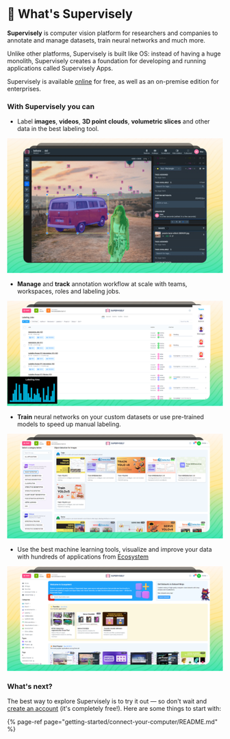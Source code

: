 # 🤖 What's Supervisely

**Supervisely** is computer vision platform for researchers and companies to annotate and manage datasets, train neural networks and much more.

Unlike other platforms, Supervisely is built like OS: instead of having a huge monolith, Supervisely creates a foundation for developing and running applications called Supervisely Apps.

Supervisely is available [online](https://app.supervisely.com/signup) for free, as well as an on-premise edition for enterprises.

### With Supervisely you can


* Label **images**, **videos**, **3D point clouds**, **volumetric slices** and other data in the best labeling tool.

![](assets/main-screen.png)


* **Manage** and **track** annotation workflow at scale with teams, workspaces, roles and labeling jobs.

![](assets/main-jobs.png)

* **Train** neural networks on your custom datasets or use pre-trained models to speed up manual labeling.

![](assets/main-nntrain.png)



* Use the best machine learning tools, visualize and improve your data with hundreds of applications from [Ecosystem](https://dev.supervise.ly/ecosystem/)

![](assets/main-ecosystem.png)

### What's next?

The best way to explore Supervisely is to try it out — so don't wait and [create an account](https://app.supervisely.com/signup) \(it's completely free!\). Here are some things to start with:

{% page-ref page="getting-started/connect-your-computer/README.md" %}
